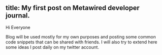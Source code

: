 title: My first post on Metawired developer journal.
---

Hi Everyone 

Blog will be used mostly for my own purposes and posting some common code snippets that can be shared with friends. I will also try to extend here some ideas I post daily on my twitter account.
